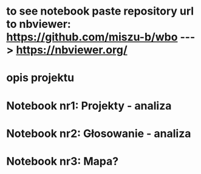 # to see notebook paste repository url to nbviewer: https://github.com/miszu-b/wbo ---> https://nbviewer.org/

# opis projektu

# Notebook nr1: Projekty - analiza

# Notebook nr2: Głosowanie - analiza

# Notebook nr3: Mapa?
